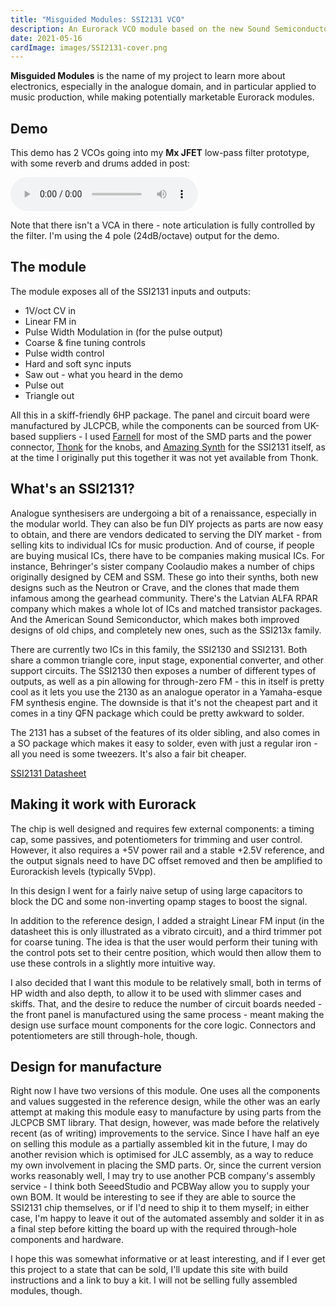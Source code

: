 ```yaml
---
title: "Misguided Modules: SSI2131 VCO"
description: An Eurorack VCO module based on the new Sound Semiconductor chip
date: 2021-05-16
cardImage: images/SSI2131-cover.png
---
```


**Misguided Modules** is the name of my project to learn more about electronics, especially in
the analogue domain, and in particular applied to music production, while making potentially
marketable Eurorack modules.

<body-image
    alt="Photo of a SSI2131 VCO in my rack, next to a prototype JFET-based filter"
    asset="misguided-ssi2131/photo.jpg"></body-image>

## Demo

This demo has 2 VCOs going into my **Mx JFET** low-pass filter prototype, with some reverb
and drums added in post:

<audio controls src="https://ftw-random-bucket.s3.eu-west-2.amazonaws.com/misguided-modular-samples/Misguided+Modules+Demo_session_2021-05-16.wav">
    <a href="https://ftw-random-bucket.s3.eu-west-2.amazonaws.com/misguided-modular-samples/Misguided+Modules+Demo_session_2021-05-16.wav">Download audio</a>
</audio>

Note that there isn't a VCA in there - note articulation is fully controlled by the filter.
I'm using the 4 pole (24dB/octave) output for the demo.

## The module

The module exposes all of the SSI2131 inputs and outputs:

* 1V/oct CV in
* Linear FM in
* Pulse Width Modulation in (for the pulse output)
* Coarse & fine tuning controls
* Pulse width control
* Hard and soft sync inputs
* Saw out - what you heard in the demo
* Pulse out
* Triangle out

All this in a skiff-friendly 6HP package. The panel and circuit board were manufactured by JLCPCB,
while the components can be sourced from UK-based suppliers - I used [Farnell][farnell] for most
of the SMD parts and the power connector, [Thonk][thonk] for the knobs, and [Amazing Synth][asynth]
for the SSI2131 itself, as at the time I originally put this together it was not yet available
from Thonk.

[farnell]: https://uk.farnell.com
[thonk]: https://www.thonk.co.uk/
[asynth]: https://www.amazingsynth.com/

## What's an SSI2131?

Analogue synthesisers are undergoing a bit of a renaissance, especially in the modular world.
They can also be fun DIY projects as parts are now easy to obtain, and there are vendors dedicated
to serving the DIY market - from selling kits to individual ICs for music production. And of course,
if people are buying musical ICs, there have to be companies making musical ICs. For instance,
Behringer's sister company Coolaudio makes a number of chips originally designed by CEM and SSM.
These go into their synths, both new designs such as the Neutron or Crave, and the clones that made
them infamous among the gearhead community. There's the Latvian ALFA RPAR company which makes
a whole lot of ICs and matched transistor packages. And the American Sound Semiconductor, which
makes both improved designs of old chips, and completely new ones, such as the SSI213x family.

There are currently two ICs in this family, the SSI2130 and SSI2131. Both share a common triangle
core, input stage, exponential converter, and other support circuits. The SSI2130 then exposes
a number of different types of outputs, as well as a pin allowing for through-zero FM - this in
itself is pretty cool as it lets you use the 2130 as an analogue operator in a Yamaha-esque FM
synthesis engine. The downside is that it's not the cheapest part and it comes in a tiny QFN package
which could be pretty awkward to solder.

The 2131 has a subset of the features of its older sibling, and also comes in a SO package which
makes it easy to solder, even with just a regular iron - all you need is some tweezers. It's also
a fair bit cheaper.

[SSI2131 Datasheet](http://soundsemiconductor.com/downloads/ssi2131datasheet.pdf)

## Making it work with Eurorack

The chip is well designed and requires few external components: a timing cap, some passives, and
potentiometers for trimming and user control. However, it also requires a +5V power rail and a
stable +2.5V reference, and the output signals need to have DC offset removed and then be
amplified to Eurorackish levels (typically 5Vpp).

In this design I went for a fairly naive setup of using large capacitors to block the DC and
some non-inverting opamp stages to boost the signal.

In addition to the reference design, I added a straight Linear FM input (in the datasheet this
is only illustrated as a vibrato circuit), and a third trimmer pot for coarse tuning. The idea is
that the user would perform their tuning with the control pots set to their centre position, which
would then allow them to use these controls in a slightly more intuitive way.

I also decided that I want this module to be relatively small, both in terms of HP width and
also depth, to allow it to be used with slimmer cases and skiffs. That, and the desire to reduce the
number of circuit boards needed - the front panel is manufactured using the same process - meant
making the design use surface mount components for the core logic. Connectors and potentiometers
are still through-hole, though.

<body-image
    alt="Schematic drawing of the Misguided Modules SSI2131 VCO"
    asset="misguided-ssi2131/schematic.png"></body-image>

## Design for manufacture

Right now I have two versions of this module. One uses all the components and values suggested in
the reference design, while the other was an early attempt at making this module easy to manufacture
by using parts from the JLCPCB SMT library. That design, however, was made before the relatively recent
(as of writing) improvements to the service. Since I have half an eye on selling this module as
a partially assembled kit in the future, I may do another revision which is optimised for JLC
assembly, as a way to reduce my own involvement in placing the SMD parts. Or, since the current
version works reasonably well, I may try to use another PCB company's assembly service - I think
both SeeedStudio and PCBWay allow you to supply your own BOM. It would be interesting to see if
they are able to source the SSI2131 chip themselves, or if I'd need to ship it to them myself;
in either case, I'm happy to leave it out of the automated assembly and solder it in as a final
step before kitting the board up with the required through-hole components and hardware.

I hope this was somewhat informative or at least interesting, and if I ever get this project to
a state that can be sold, I'll update this site with build instructions and a link to buy a kit.
I will not be selling fully assembled modules, though.